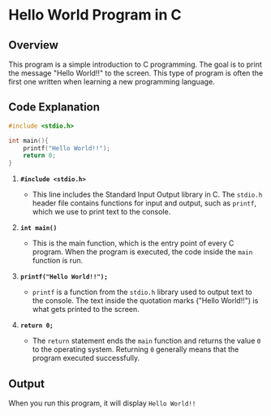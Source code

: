 # Hello World Program in C

## Overview

This program is a simple introduction to C programming. The goal is to print the message "Hello World!!" to the screen. This type of program is often the first one written when learning a new programming language.

## Code Explanation

```c
#include <stdio.h>

int main(){
    printf("Hello World!!");
    return 0;
}
```


1. **`#include <stdio.h>`**
   - This line includes the Standard Input Output library in C. The `stdio.h` header file contains functions for input and output, such as `printf`, which we use to print text to the console.

2. **`int main()`**
   - This is the main function, which is the entry point of every C program. When the program is executed, the code inside the `main` function is run.

3. **`printf("Hello World!!");`**
   - `printf` is a function from the `stdio.h` library used to output text to the console. The text inside the quotation marks ("Hello World!!") is what gets printed to the screen.

4. **`return 0;`**
   - The `return` statement ends the `main` function and returns the value `0` to the operating system. Returning `0` generally means that the program executed successfully.

## Output

When you run this program, it will display `Hello World!!`